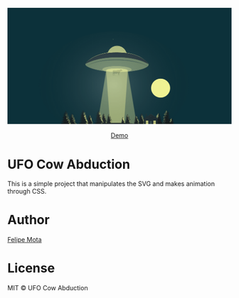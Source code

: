 ![screenshot](screenshot.gif)

<p style="text-align: center">
  <a href="https://felipemotabr.github.io/ufo-cow-abduction">Demo</a>
</p>

# UFO Cow Abduction
This is a simple project that manipulates the SVG and makes animation through CSS.

# Author
[Felipe Mota](https://github.com/felipemotabr)

# License
MIT © UFO Cow Abduction
